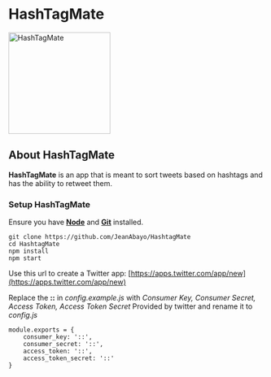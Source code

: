 # HashTagMate

<img src="https://image.ibb.co/f5OUGb/Logomakr_2_K48_OH.png" width="200" alt="HashTagMate"/>

## About HashTagMate

**HashTagMate** is an app that is meant to sort tweets based on hashtags and has the ability to retweet them.

### Setup HashTagMate
Ensure you have [**Node**](https://nodejs.org/en/download/) and [**Git**](https://git-scm.com/downloads) installed.

```
git clone https://github.com/JeanAbayo/HashtagMate
cd HashtagMate
npm install
npm start

```

Use this url to create a Twitter app:
[https://apps.twitter.com/app/new](https://apps.twitter.com/app/new)

Replace the **::** in *config.example.js* with *Consumer Key, Consumer Secret, Access Token, Access Token Secret* Provided by twitter and rename it to *config.js*

```
module.exports = {
	consumer_key: '::',
	consumer_secret: '::',
	access_token: '::',
	access_token_secret: '::'
} 
```